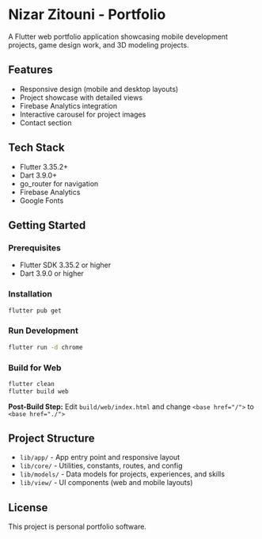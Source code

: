 # Nizar Zitouni - Portfolio

A Flutter web portfolio application showcasing mobile development projects, game design work, and 3D modeling projects.

## Features

- Responsive design (mobile and desktop layouts)
- Project showcase with detailed views
- Firebase Analytics integration
- Interactive carousel for project images
- Contact section

## Tech Stack

- Flutter 3.35.2+
- Dart 3.9.0+
- go_router for navigation
- Firebase Analytics
- Google Fonts

## Getting Started

### Prerequisites

- Flutter SDK 3.35.2 or higher
- Dart 3.9.0 or higher

### Installation

```bash
flutter pub get
```

### Run Development

```bash
flutter run -d chrome
```

### Build for Web

```bash
flutter clean
flutter build web
```

**Post-Build Step:** Edit `build/web/index.html` and change `<base href="/">` to `<base href="./">`

## Project Structure

- `lib/app/` - App entry point and responsive layout
- `lib/core/` - Utilities, constants, routes, and config
- `lib/models/` - Data models for projects, experiences, and skills
- `lib/view/` - UI components (web and mobile layouts)

## License

This project is personal portfolio software.
